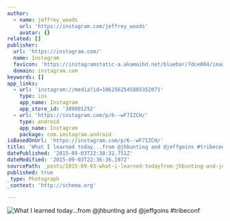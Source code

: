 ```yaml
---
author:
  - name: jeffrey_woods
    url: 'https://instagram.com/jeffrey_woods'
    avatar: {}
related: []
publisher:
  url: 'https://instagram.com/'
  name: Instagram
  favicon: 'https://instagramstatic-a.akamaihd.net/bluebar/7dce084/images/ico/favicon.ico'
  domain: instagram.com
keywords: []
app_links:
  - url: 'instagram://media?id=1062562545885352071'
    type: ios
    app_name: Instagram
    app_store_id: '389801252'
  - url: 'https://instagram.com/p/6--wF7IZCH/'
    type: android
    app_name: Instagram
    package: com.instagram.android
isBasedOnUrl: 'https://instagram.com/p/6--wF7IZCH/'
title: 'What I learned today...from @jhbunting and @jeffgoins #tribeconf'
datePublished: '2015-09-03T22:38:32.751Z'
dateModified: '2015-09-03T22:36:36.197Z'
sourcePath: _posts/2015-09-03-what-i-learned-todayfrom-jhbunting-and-jeffgoins-tribe.md
published: true
_type: Photograph
_context: 'http://schema.org'

---
```

![What I learned today&period;&period;&period;from &commat;jhbunting and &commat;jeffgoins &num;tribeconf](https://scontent.cdninstagram.com/hphotos-xaf1/t51.2885-15/e35/11909989_1678931482351472_1326526733_n.jpg)